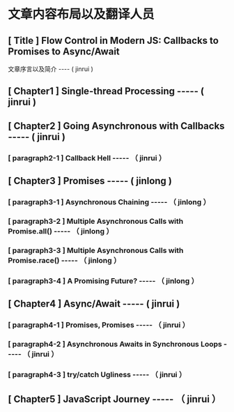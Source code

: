 # 文章内容布局以及翻译人员

## [ Title ] Flow Control in Modern JS: Callbacks to Promises to Async/Await

文章序言以及简介 ---- ( jinrui )

## [ Chapter1 ] Single-thread Processing  ----- ( jinrui )

## [ Chapter2 ] Going Asynchronous with Callbacks  ----- ( jinrui )

### [ paragraph2-1 ] Callback Hell  ----- （ jinrui ）

## [ Chapter3 ] Promises  -----  ( jinlong )

### [ paragraph3-1 ] Asynchronous Chaining  ----- （ jinlong ）

### [ paragraph3-2 ] Multiple Asynchronous Calls with Promise.all()  ----- （ jinlong ）

### [ paragraph3-3 ] Multiple Asynchronous Calls with Promise.race()  ----- （ jinlong ）

### [ paragraph3-4 ] A Promising Future?  ----- （ jinlong ）

## [ Chapter4 ] Async/Await  -----  ( jinrui )

### [ paragraph4-1 ] Promises, Promises  ----- （ jinrui ）

### [ paragraph4-2 ] Asynchronous Awaits in Synchronous Loops  ----- （ jinrui ）

### [ paragraph4-3 ] try/catch Ugliness ----- （ jinrui ）

## [ Chapter5 ] JavaScript Journey  ----- （ jinrui ）
